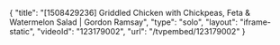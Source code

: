 {
    "title": "[1508429236] Griddled Chicken with Chickpeas, Feta & Watermelon Salad | Gordon Ramsay",
    "type": "solo",
    "layout": "iframe-static",
    "videoId": "123179002",
    "url": "\/tvpembed\/123179002"
}